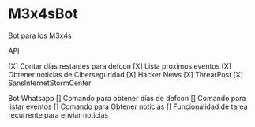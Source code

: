 # M3x4sBot

Bot para los M3x4s

API

[X] Contar días restantes para defcon
[X] Lista proximos eventos
[X] Obtener noticias de Ciberseguridad
    [X] Hacker News
    [X] ThrearPost
    [X] SansInternetStormCenter

Bot Whatsapp
[] Comando para obtener días de defcon
[] Comando para listar eventos
[] Comando para Obtener noticias
[] Funcionalidad de tarea recurrente para enviar noticias